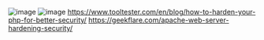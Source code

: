 ![image](https://github.com/Chirag0401/Zabbix-Shell-Script/assets/66375087/371bff8f-1708-4600-bc53-d87d6fef209d)
![image](https://github.com/Chirag0401/Zabbix-Shell-Script/assets/66375087/ba63e9f1-d319-4e45-b247-65a0313f69ae)
https://www.tooltester.com/en/blog/how-to-harden-your-php-for-better-security/
https://geekflare.com/apache-web-server-hardening-security/

